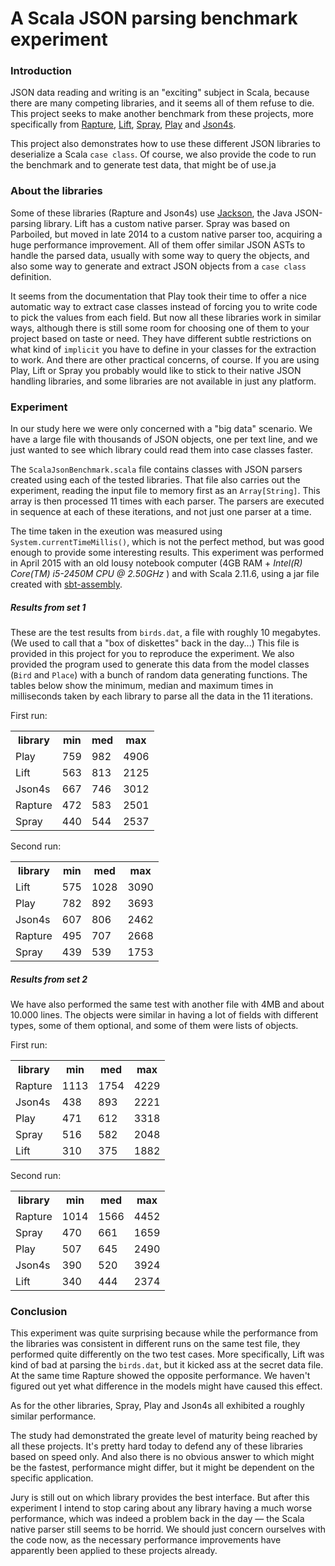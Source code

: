# A Scala JSON parsing benchmark experiment

### Introduction
JSON data reading and writing is an "exciting" subject in Scala, because there are many competing libraries, and it seems all of them refuse to die. This project seeks to make another benchmark from these projects, more specifically from [Rapture](https://github.com/propensive/rapture-json), [Lift](https://github.com/lift/lift/tree/master/framework/lift-base/lift-json/), [Spray](https://github.com/spray/spray-json), [Play](https://github.com/playframework/playframework/tree/master/framework/src/play-json/src) and [Json4s](https://github.com/json4s/json4s).

This project also demonstrates how to use these different JSON libraries to deserialize a Scala `case class`. Of course, we also provide the code to run the benchmark and to generate test data, that might be of use.ja

### About the libraries

Some of these libraries (Rapture and Json4s) use [Jackson](https://github.com/FasterXML/jackson), the Java JSON-parsing library. Lift has a custom native parser. Spray was based on Parboiled, but moved in late 2014 to a custom native parser too, acquiring a huge performance improvement. All of them offer similar JSON ASTs to handle the parsed data, usually with some way to query the objects, and also some way to generate and extract JSON objects from a `case class` definition.

It seems from the documentation that Play took their time to offer a nice automatic way to extract case classes instead of forcing you to write code to pick the values from each field. But now all these libraries work in similar ways, although there is still some room for choosing one of them to your project based on taste or need. They have different subtle restrictions on what kind of `implicit` you have to define in your classes for the extraction to work. And there are other practical concerns, of course. If you are using Play, Lift or Spray you probably would like to stick to their native JSON handling libraries, and some libraries are not available in just any platform.
     
     
### Experiment     
In our study here we were only concerned with a "big data" scenario.  We have a large file with thousands of JSON objects, one per text line, and we just wanted to see which library could read them into case classes faster.
   
The `ScalaJsonBenchmark.scala` file contains classes with JSON parsers created using each of the tested libraries. That file also carries out the experiment, reading the input file to memory first as an `Array[String]`. This array is then processed 11 times with each parser. The parsers are executed in sequence at each of these iterations, and not just one parser at a time.
    
The time taken in the exeution was measured using `System.currentTimeMillis()`, which is not the perfect method, but was good enough to provide some interesting results. This experiment was performed in April 2015 with an old lousy notebook computer (4GB RAM + _Intel(R) Core(TM) i5-2450M CPU @ 2.50GHz_ ) and with Scala 2.11.6, using a jar file created with [sbt-assembly](https://github.com/sbt/sbt-assembly).

##### Results from set 1
These are the test results from `birds.dat`, a file with roughly 10 megabytes. (We used to call that a "box of diskettes" back in the day...) This file is provided in this project for you to reproduce the experiment. We also provided the program used to generate this data from the model classes (`Bird` and `Place`) with a bunch of random data generating functions. The tables below show the minimum, median and maximum times in milliseconds taken by each library to parse all the data in the 11 iterations.

First run:
<table><tr>
<th>library</th><th>min</th><th>med</th><th>max</th>
<tr><td>Play   </td><td> 759</td><td> 982</td><td> 4906</td></tr>
<tr><td>Lift   </td><td> 563</td><td> 813</td><td> 2125</td></tr>
<tr><td>Json4s </td><td> 667</td><td> 746</td><td> 3012</td></tr>
<tr><td>Rapture</td><td> 472</td><td> 583</td><td> 2501</td></tr>
<tr><td>Spray  </td><td> 440</td><td> 544</td><td> 2537</td></tr>
</table>

Second run:
<table><tr>
<th>library</th><th>min</th><th>med</th><th>max</th>
<tr><td>Lift   </td><td> 575</td><td> 1028</td><td> 3090</td></tr>
<tr><td>Play   </td><td> 782</td><td>  892</td><td> 3693</td></tr>
<tr><td>Json4s </td><td> 607</td><td>  806</td><td> 2462</td></tr>
<tr><td>Rapture</td><td> 495</td><td>  707</td><td> 2668</td></tr>
<tr><td>Spray  </td><td> 439</td><td>  539</td><td> 1753</td></tr>
</table>

##### Results from set 2
We have also performed the same test with another file with 4MB and about 10.000 lines. The objects were similar in having a lot of fields with different types, some of them optional, and some of them were lists of objects.
 
First run:
<table><tr>
<th>library</th><th>min</th><th>med</th><th>max</th>
<tr><td>Rapture</td><td>1113</td><td>1754</td><td>4229</td></tr>
<tr><td>Json4s </td><td> 438</td><td> 893</td><td>2221</td></tr>
<tr><td>Play   </td><td> 471</td><td> 612</td><td>3318</td></tr>
<tr><td>Spray  </td><td> 516</td><td> 582</td><td>2048</td></tr>
<tr><td>Lift   </td><td> 310</td><td> 375</td><td>1882</td></tr>
</table>

Second run:
<table><tr>
<th>library</th><th>min</th><th>med</th><th>max</th>
<tr><td>Rapture</td><td> 1014</td><td> 1566</td><td> 4452</td></tr>
<tr><td>Spray  </td><td>  470</td><td>  661</td><td> 1659</td></tr>
<tr><td>Play   </td><td>  507</td><td>  645</td><td> 2490</td></tr>
<tr><td>Json4s </td><td>  390</td><td>  520</td><td> 3924</td></tr>
<tr><td>Lift   </td><td>  340</td><td>  444</td><td> 2374</td></tr>
</table>


### Conclusion
This experiment was quite surprising because while the performance from the libraries was consistent in different runs on the same test file, they performed quite differently on the two test cases. More specifically, Lift was kind of bad at parsing the `birds.dat`, but it kicked ass at the secret data file. At the same time Rapture showed the opposite performance. We haven't figured out yet what difference in the models might have caused this effect.

As for the other libraries, Spray, Play and Json4s all exhibited a roughly similar performance.

The study had demonstrated the greate level of maturity being reached by all these projects. It's pretty hard today to defend any of these libraries based on speed only. And also there is no obvious answer to which might be the fastest, performance might differ, but it might be dependent on the specific application.

Jury is still out on which library provides the best interface. But after this experiment I intend to stop caring about any library having a much worse performance, which was indeed a problem back in the day &mdash; the Scala native parser still seems to be horrid. We should just concern ourselves with the code now, as the necessary performance improvements have apparently been applied to these projects already.
